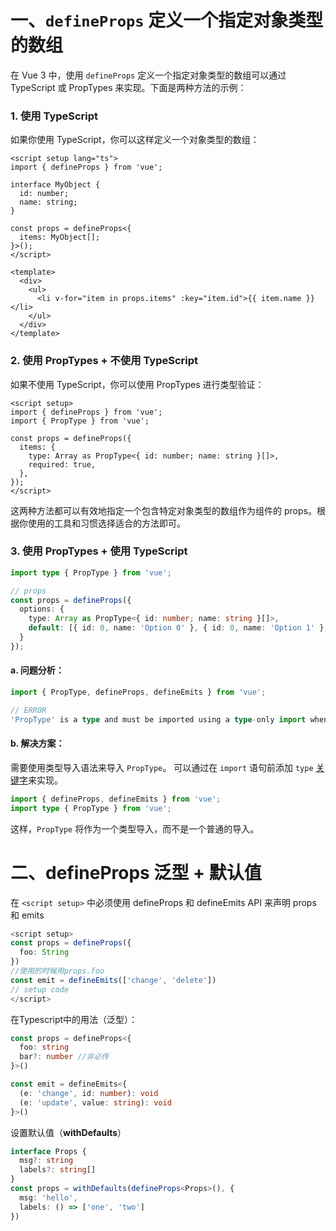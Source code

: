 # 一、`defineProps` 定义一个指定对象类型的数组

在 Vue 3 中，使用 `defineProps` 定义一个指定对象类型的数组可以通过 TypeScript 或 PropTypes 来实现。下面是两种方法的示例：

### 1. 使用 TypeScript

如果你使用 TypeScript，你可以这样定义一个对象类型的数组：

```vue
<script setup lang="ts">
import { defineProps } from 'vue';

interface MyObject {
  id: number;
  name: string;
}

const props = defineProps<{
  items: MyObject[];
}>();
</script>

<template>
  <div>
    <ul>
      <li v-for="item in props.items" :key="item.id">{{ item.name }}</li>
    </ul>
  </div>
</template>
```

### 2. 使用 PropTypes + 不使用 TypeScript

如果不使用 TypeScript，你可以使用 PropTypes 进行类型验证：

```vue
<script setup>
import { defineProps } from 'vue';
import { PropType } from 'vue';

const props = defineProps({
  items: {
    type: Array as PropType<{ id: number; name: string }[]>,
    required: true,
  },
});
</script>
```

这两种方法都可以有效地指定一个包含特定对象类型的数组作为组件的 props。根据你使用的工具和习惯选择适合的方法即可。



### 3. 使用 PropTypes + 使用 TypeScript

```typescript
import type { PropType } from 'vue';

// props
const props = defineProps({
  options: {
    type: Array as PropType<{ id: number; name: string }[]>,
    default: [{ id: 0, name: 'Option 0' }, { id: 0, name: 'Option 1' }, { id: 0, name: 'Option 2' }]
  }
});
```

#### a. 问题分析：

```typescript
import { PropType, defineProps, defineEmits } from 'vue';

// ERROR
'PropType' is a type and must be imported using a type-only import when 'verbatimModuleSyntax' is enabled.
```

#### b. 解决方案：

需要使用类型导入语法来导入 `PropType`。
可以通过在 `import` 语句前添加 `type` [关键字](https://so.csdn.net/so/search?q=关键字&spm=1001.2101.3001.7020)来实现。

```typescript
import { defineProps, defineEmits } from 'vue';
import type { PropType } from 'vue';
```

这样，`PropType` 将作为一个类型导入，而不是一个普通的导入。





# 二、defineProps 泛型 + 默认值

在 `<script setup>` 中必须使用 defineProps 和 defineEmits API 来声明 props 和 emits

```typescript
<script setup>
const props = defineProps({
  foo: String
})
//使用的时候用props.foo
const emit = defineEmits(['change', 'delete'])
// setup code
</script>
```

在Typescript中的用法（泛型）：

```typescript
const props = defineProps<{
  foo: string
  bar?: number //非必传
}>()

const emit = defineEmits<{
  (e: 'change', id: number): void
  (e: 'update', value: string): void
}>()
```

设置默认值（**withDefaults**）

```typescript
interface Props {
  msg?: string
  labels?: string[]
}
const props = withDefaults(defineProps<Props>(), {
  msg: 'hello',
  labels: () => ['one', 'two']
})
```